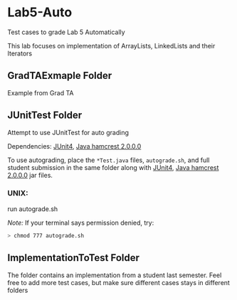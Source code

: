 # Lab5-Auto
Test cases to grade Lab 5 Automatically

This lab focuses on implementation of ArrayLists, LinkedLists and their Iterators

## GradTAExmaple Folder
Example from Grad TA

## JUnitTest Folder
Attempt to use JUnitTest for auto grading

Dependencies: [JUnit4](https://mvnrepository.com/artifact/junit/junit/4.12), [Java hamcrest 2.0.0.0](https://mvnrepository.com/artifact/org.hamcrest/java-hamcrest/2.0.0.0)

To use autograding, place the `*Test.java` files, `autograde.sh`, and full student submission in the same folder along with [JUnit4](https://mvnrepository.com/artifact/junit/junit/4.12), [Java hamcrest 2.0.0.0](https://mvnrepository.com/artifact/org.hamcrest/java-hamcrest/2.0.0.0) jar files.

### UNIX:
run autograde.sh

*Note:* If your terminal says permission denied, try:
```bash
> chmod 777 autograde.sh
```

## ImplementationToTest Folder
The folder contains an implementation from a student last semester. Feel free to add more test cases, but make sure different cases stays in different folders
